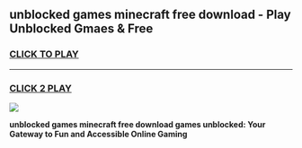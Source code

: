 
## unblocked games minecraft free download - Play Unblocked Gmaes & Free
<h3>
<a href="https://premium.freeplayer.one?title=unblocked_games_minecraft_free_download&ref=20F">CLICK TO PLAY</a></h3>
<hr>

<h3>
<a href="https://premium.freeplayer.one?title=unblocked_games_minecraft_free_download&ref=20F">CLICK 2 PLAY</a>
  
</h3>

<a href="https://premium.freeplayer.one?title=unblocked_games_minecraft_free_download&ref=20F/"><img src="https://clearcache.store/games.png"></a>


**unblocked games minecraft free download games unblocked: Your Gateway to Fun and Accessible Online Gaming**
